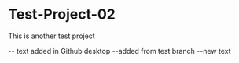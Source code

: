 # Test-Project-02
This is another test project

-- text added in Github desktop
--added from test branch
--new text
